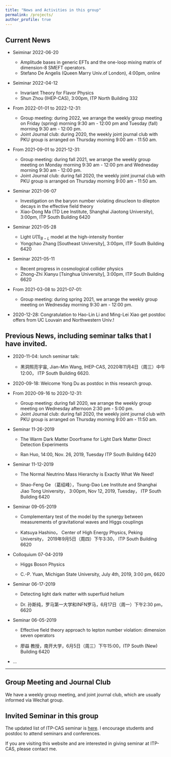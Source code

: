 ```yaml
---
title: "News and Activities in this group"
permalink: /projects/
author_profile: true
---
```




## Current News


* Seiminar 2022-06-20

   * Amplitude bases in generic EFTs and the one-loop mixing matrix of dimension-8 SMEFT operators.
   * Stefano De Angelis (Queen Marry Univ.of London), 4:00pm,  online

* Seiminar 2022-04-12

   * Invariant Theory for Flavor Physics
   * Shun Zhou (IHEP-CAS), 3:00pm,  ITP North Building 332 


* From 2022-01-01 to 2022-12-31:

   * Group meeting: during 2022, we arrange the weekly group meeting on Friday (spring) morning 9:30 am - 12:00 pm and Tuesday (fall) morning 9:30 am - 12:00 pm. 
   * Joint Journal club: during 2020, the weekly joint journal club with PKU group is arranged on Thursday morning 9:00 am - 11:50 am.


* From 2021-09-01 to 2021-12-31:

   * Group meeting: during fall 2021, we arrange the weekly group meeting on Monday morning 9:30 am - 12:00 pm and Wednesday morning 9:30 am - 12:00 pm. 
   * Joint Journal club: during fall 2020, the weekly joint journal club with PKU group is arranged on Thursday morning 9:00 am - 11:50 am.

*  Seminar 2021-06-07 

   * Investigation on the baryon number violating dinucleon to dilepton decays in the effective field theory
   * Xiao-Dong Ma (TD Lee Institute, Shanghai Jiaotong University), 3:00pm,  ITP South Building 6420 

*  Seminar 2021-05-28 

   * Light $U(1)_{B-L}$ model at the high-intensity frontier
   * Yongchao Zhang [Southeast University], 3:00pm,  ITP South Building 6420 

*  Seminar 2021-05-11

   * Recent progress in cosmological collider physics 
   * Zhong-Zhi Xianyu [Tsinghua University], 3:00pm,  ITP South Building 6620 


* From 2021-03-08 to 2021-07-01:

   * Group meeting: during spring 2021, we arrange the weekly group meeting on Wednesday morning 9:30 am - 12:00 pm. 

* 2020-12-28: Congratulation to Hao-Lin Li and Ming-Lei Xiao get postdoc offers from UC Louvain and Northwestern Univ.!


## Previous News, including seminar talks that I have invited.


* 2020-11-04: lunch seminar talk: 

   * 黑洞照亮宇宙, Jian-Min Wang, IHEP-CAS, 2020年11月4日（周三）中午12:00， ITP South Building 6620.

* 2020-09-18: Welcome Yong Du as postdoc in this research group.

* From 2020-09-16 to 2020-12-31:

   * Group meeting: during fall 2020, we arrange the weekly group meeting on Wednesday afternoon 2:30 pm - 5:00 pm. 
   * Joint Journal club: during fall 2020, the weekly joint journal club with PKU group is arranged on Thursday morning 9:00 am - 11:50 am.

*  Seminar 11-26-2019 

   * The Warm Dark Matter Doorframe for Light Dark Matter Direct Detection Experiments 

   * Ran Huo, 14:00, Nov. 26, 2019, Tuesday ITP South Building 6420

* Seminar 11-12-2019 

   * The Normal Neutrino Mass Hierarchy is Exactly What We Need!

   * Shao-Feng Ge （葛绍峰），Tsung-Dao Lee Institute and Shanghai Jiao Tong University， 3:00pm, Nov 12, 2019, Tuesday， ITP South Building 6420 


*  Seminar 09-05-2019

   * Complementary test of the model by the synergy between measurements of gravitational waves and Higgs couplings

   * Katsuya Hashino， Center of High Energy Physics, Peking University， 2019年9月5日（周四）下午3:30， ITP South Building 6620


*  Colloquium 07-04-2019

   * Higgs Boson Physics

   * C.-P. Yuan, Michigan State University, July 4th, 2019, 3:00 pm, 6620

*  Seminar 06-17-2019 

   * Detecting light dark matter with superfluid helium

   * Dr. 孙斯纯，罗马第一大学和INFN罗马，6月17日（周一）下午2:30 pm，6620

* Seminar 06-05-2019 

   * Effective field theory approach to lepton number violation: dimension seven operators

   * 廖益 教授，南开大学，6月5日（周三）下午15:00，ITP South (New) Building 6420

* ...

 
----------

## Group Meeting and Journal Club

We have a weekly group meeting, and joint journal club, which are usually informed via Wechat group.



## Invited Seminar in this group

The updated list of ITP-CAS seminar is [here](http://www.itp.cas.cn/xshd/ztxxbg/). I encourage students and postdoc to attend seminars and conferences. 

If you are visiting this website and are interested in giving seminar at ITP-CAS, please contact me.
